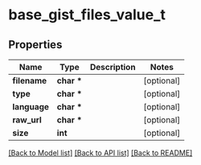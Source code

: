 # base_gist_files_value_t

## Properties
Name | Type | Description | Notes
------------ | ------------- | ------------- | -------------
**filename** | **char \*** |  | [optional] 
**type** | **char \*** |  | [optional] 
**language** | **char \*** |  | [optional] 
**raw_url** | **char \*** |  | [optional] 
**size** | **int** |  | [optional] 

[[Back to Model list]](../README.md#documentation-for-models) [[Back to API list]](../README.md#documentation-for-api-endpoints) [[Back to README]](../README.md)


